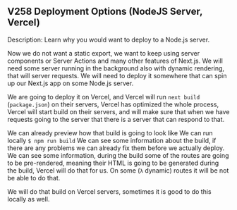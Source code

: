 ## V258 Deployment Options (NodeJS Server, Vercel)
Description: Learn why you would want to deploy to a Node.js server.


Now we do not want a static export, we want to keep using server components or Server Actions and many other features of Next.js. We will need some server running in the background also with dynamic rendering, that will server requests. We will need to deploy it somewhere that can spin up our Next.js app on some Node.js server.

We are going to deploy it on Vercel, and Vercel will run `next build` (`package.json`) on their servers, Vercel has optimized the whole process, Vercel will start build on their servers, and will make sure that when we have requests going to the server that there is a server that can respond to that.

We can already preview how that build is going to look like
We can run locally `$ npm run build`
We can see some information about the build, if there are any problems we can already fix them before we actually deploy.
We can see some information, during the build some of the routes are going to be pre-rendered, meaning their HTML is going to be generated during the build, Vercel will do that for us. On some (`λ` dynamic) routes it will be not be able to do that. 

We will do that build on Vercel servers, sometimes it is good to do this locally as well.